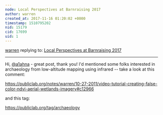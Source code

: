 ```yaml
---
node: Local Perspectives at Barnraising 2017
author: warren
created_at: 2017-11-16 01:20:02 +0000
timestamp: 1510795202
nid: 15179
cid: 17699
uid: 1
---
```




[warren](../profile/warren) replying to: [Local Perspectives at Barnraising 2017](../notes/a1ahna/11-13-2017/local-perspectives-at-barnraising-2017)

----
Hi, [@a1ahna](/profile/a1ahna) - great post, thank you! I'd mentioned some folks interested in archaeology from low-altitude mapping using infrared -- take a look at this comment:

https://publiclab.org/notes/warren/10-27-2011/video-tutorial-creating-false-color-ndvi-aerial-wetlands-imagery#c12966

and this tag: 

https://publiclab.org/tag/archaeology